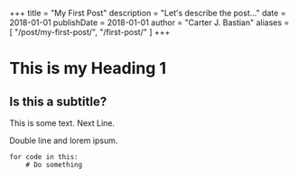 +++
title = "My First Post"
description = "Let's describe the post..."
date = 2018-01-01
publishDate = 2018-01-01
author = "Carter J. Bastian"
aliases = [
    "/post/my-first-post/",
    "/first-post/"
]
+++

# This is my Heading 1

## Is this a subtitle?

This is some text.
Next Line.

Double line and lorem ipsum.


```
for code in this:
    # Do something
```
